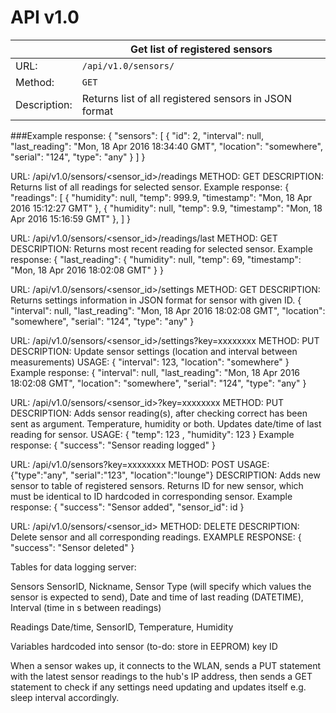 # API v1.0
||Get list of registered sensors|
|---|---|
|URL:|`/api/v1.0/sensors/`|
|Method:|`GET`|
|Description:|Returns list of all registered sensors in JSON format|
###Example response:
{
  "sensors": [
    {
      "id": 2,
      "interval": null,
      "last_reading": "Mon, 18 Apr 2016 18:34:40 GMT",
      "location": "somewhere",
      "serial": "124",
      "type": "any"
    }
  ]
}


URL: /api/v1.0/sensors/<sensor_id>/readings
METHOD: GET
DESCRIPTION: Returns list of all readings for selected sensor.
Example response: 
{
  "readings": [
    {
      "humidity": null, 
      "temp": 999.9, 
      "timestamp": "Mon, 18 Apr 2016 15:12:27 GMT"
    }, 
    {
      "humidity": null, 
      "temp": 9.9, 
      "timestamp": "Mon, 18 Apr 2016 15:16:59 GMT"
    }, 
  ]
}

URL: /api/v1.0/sensors/<sensor_id>/readings/last
METHOD: GET
DESCRIPTION: Returns most recent reading for selected sensor.
Example response: 
{
  "last_reading": {
    "humidity": null, 
    "temp": 69, 
    "timestamp": "Mon, 18 Apr 2016 18:02:08 GMT"
  }
}

URL: /api/v1.0/sensors/<sensor_id>/settings
METHOD: GET
DESCRIPTION: Returns settings information in JSON format for sensor with given ID.
{
  "interval": null, 
  "last_reading": "Mon, 18 Apr 2016 18:02:08 GMT", 
  "location": "somewhere", 
  "serial": "124", 
  "type": "any"
}

URL: /api/v1.0/sensors/<sensor_id>/settings?key=xxxxxxxx
METHOD: PUT
DESCRIPTION: Update sensor settings (location and interval between measurements)
USAGE: { "interval": 123, "location": "somewhere" }
Example response:
{
  "interval": null, 
  "last_reading": "Mon, 18 Apr 2016 18:02:08 GMT", 
  "location": "somewhere", 
  "serial": "124", 
  "type": "any"
}

URL: /api/v1.0/sensors/<sensor_id>?key=xxxxxxxx
METHOD: PUT
DESCRIPTION: Adds sensor reading(s), after checking correct has been sent as argument. Temperature,
humidity or both.
Updates date/time of last reading for sensor.
USAGE: { "temp": 123 , "humidity": 123 }
Example response:
{
  "success": "Sensor reading logged"
}

URL: /api/v1.0/sensors?key=xxxxxxxx
METHOD: POST 
USAGE: {"type":"any", "serial":"123", "location":"lounge"}
DESCRIPTION: Adds new sensor to table of registered sensors. Returns ID for new sensor, which must
be identical to ID hardcoded in corresponding sensor.
Example response:
{
  "success": "Sensor added",
  "sensor_id": id
}

URL: /api/v1.0/sensors/<sensor_id>
METHOD: DELETE
DESCRIPTION: Delete sensor and all corresponding readings.
EXAMPLE RESPONSE:
{
  "success": "Sensor deleted"
}

Tables for data logging server:

Sensors
  SensorID,
  Nickname,
  Sensor Type (will specify which values the sensor is expected to send),
  Date and time of last reading (DATETIME),
  Interval (time in s between readings)

Readings
  Date/time,
  SensorID,
  Temperature,
  Humidity

Variables hardcoded into sensor (to-do: store in EEPROM)
  key
  ID

When a sensor wakes up, it connects to the WLAN, sends a PUT statement with the latest sensor readings to the hub's IP address, then sends a GET statement to check if any settings need updating and updates itself e.g. sleep interval accordingly.
